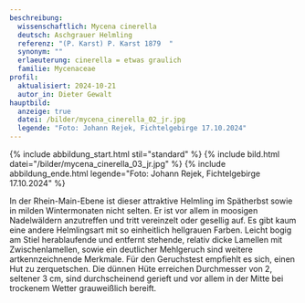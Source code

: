 ```yaml
---
beschreibung:
  wissenschaftlich: Mycena cinerella
  deutsch: Aschgrauer Helmling
  referenz: "(P. Karst) P. Karst 1879  "
  synonym: ""
  erlaeuterung: cinerella = etwas graulich
  familie: Mycenaceae
profil:
  aktualisiert: 2024-10-21
  autor_in: Dieter Gewalt
hauptbild:
  anzeige: true
  datei: /bilder/mycena_cinerella_02_jr.jpg
  legende: "Foto: Johann Rejek, Fichtelgebirge 17.10.2024"
---
```

{% include abbildung_start.html stil="standard" %}
{% include bild.html datei="/bilder/mycena_cinerella_03_jr.jpg" %}
{% include abbildung_ende.html legende="Foto: Johann Rejek, Fichtelgebirge 17.10.2024" %}

In der Rhein-Main-Ebene ist dieser attraktive Helmling im Spätherbst sowie in milden Wintermonaten nicht selten. Er ist vor allem in moosigen Nadelwäldern anzutreffen und tritt vereinzelt oder gesellig auf. Es gibt kaum eine andere Helmlingsart mit so einheitlich hellgrauen Farben. Leicht bogig am Stiel herablaufende und entfernt stehende, relativ dicke Lamellen mit Zwischenlamellen, sowie ein deutlicher Mehlgeruch sind weitere artkennzeichnende Merkmale. Für den Geruchstest empfiehlt es sich, einen Hut zu zerquetschen. Die dünnen Hüte erreichen Durchmesser von 2, seltener 3 cm, sind durchscheinend gerieft und vor allem in der Mitte bei trockenem Wetter grauweißlich bereift.